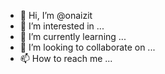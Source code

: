 - 👋 Hi, I’m @onaizit
- 👀 I’m interested in ...
- 🌱 I’m currently learning ...
- 💞️ I’m looking to collaborate on ...
- 📫 How to reach me ...

<!---
onaizit/onaizit is a ✨ special ✨ repository because its `README.md` (this file) appears on your GitHub profile.
You can click the Preview link to take a look at your changes.
--->
